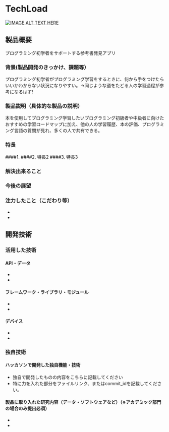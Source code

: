 # TechLoad

[![IMAGE ALT TEXT HERE](https://jphacks.com/wp-content/uploads/2021/07/JPHACKS2021_ogp.jpg)](https://www.youtube.com/watch?v=LUPQFB4QyVo)

## 製品概要
プログラミング初学者をサポートする参考書発見アプリ
### 背景(製品開発のきっかけ、課題等）
プログラミング初学者がプログラミング学習をするときに、何から手をつけたらいいかわからない状況になりやすい。→同じような道をたどる人の学習過程が参考になるはず!
### 製品説明（具体的な製品の説明）
本を使用してプログラミング学習したいプログラミング初級者や中級者に向けたおすすめの学習ロードマップに加え、他の人の学習履歴、本の評価、プログラミング言語の質問が見れ、多くの人で共有できる。
### 特長
####1.
####2. 特長2
####3. 特長3

### 解決出来ること
### 今後の展望
### 注力したこと（こだわり等）
* 
* 

## 開発技術
### 活用した技術
#### API・データ
* 
* 

#### フレームワーク・ライブラリ・モジュール
* 
* 

#### デバイス
* 
* 

### 独自技術
#### ハッカソンで開発した独自機能・技術
* 独自で開発したものの内容をこちらに記載してください
* 特に力を入れた部分をファイルリンク、またはcommit_idを記載してください。

#### 製品に取り入れた研究内容（データ・ソフトウェアなど）（※アカデミック部門の場合のみ提出必須）
* 
* 
